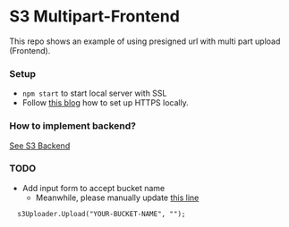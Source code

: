 # S3 Multipart-Frontend
This repo shows an example of using presigned url with multi part upload (Frontend).

### Setup

* `npm start` to start local server with SSL
* Follow [this blog](https://medium.com/@danielgwilson/https-and-create-react-app-3a30ed31c904) how to set up HTTPS locally.

### How to implement backend?
[See S3 Backend](https://github.com/KNaka88/S3Backend)

### TODO
* Add input form to accept bucket name
  * Meanwhile, please manually update [this line](https://github.com/KNaka88/S3Multipart-Frontend/blob/master/src/App.js#L57)

```
  s3Uploader.Upload("YOUR-BUCKET-NAME", "");
```